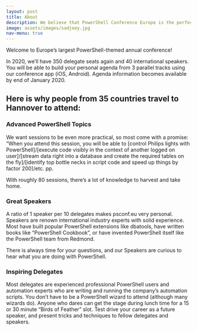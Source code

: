```yaml
---
layout: post
title: About
description: We believe that PowerShell Conference Europe is the perfect place for PowerShell experts, PowerShell team members and people passionate about PowerShell from around the world to meet, share, network, learn and also have a great time!
image: assets/images/sadjoey.jpg
nav-menu: true
---
```


Welcome to Europe’s largest PowerShell-themed annual conference!

In 2020, we’ll have 350 delegate seats again and 40 international speakers. You will be able to build your personal agenda from 3 parallel tracks using our conference app (iOS, Android). Agenda information becomes available by end of January 2020.


<h2 id="content">Here is why people from 35 countries travel to Hannover to attend:</h2>

<div class="row">
	<div class="4u 12u$(medium)">
		<h3>Advanced PowerShell Topics</h3>
		<p>We want sessions to be even more practical, so most come with a promise: “When you attend this session, you will be able to [control Philips lights with PowerShell]/[execute code visibly in the context of another logged on user]/[stream data right into a database and create the required tables on the fly]/[identify top bottle necks in script code and speed up things by factor 200]/etc. pp. </p>
        <p>
        With roughly 80 sessions, there’s a lot of knowledge to harvest and take home.</p>
	</div>
	<div class="4u 12u$(medium)">
		<h3>Great Speakers</h3>
		<p>A ratio of 1 speaker per 10 delegates makes psconf.eu very personal. Speakers are renown international industry experts with solid experience. Most have built popular PowerShell extensions like dbatools, have written books like “PowerShell Cookbook”, or have invented PowerShell itself like the PowerShell team from Redmond.</p>
        <p>There is always time for your questions, and our Speakers are curious to hear what you are doing with PowerShell.</p>
	</div>
	<div class="4u$ 12u$(medium)">
		<h3>Inspiring Delegates</h3>
		<p>Most delegates are experienced professional PowerShell users and automation experts who are writing and running the company’s automation scripts. You don’t have to be a PowerShell wizard to attend (although many wizards do). Anyone who dares can get the stage during lunch time for a 15 or 30 minute “Birds of Feather” slot. Test drive your career as a future speaker, and present tricks and techniques to fellow delegates and speakers.</p>
	</div>
</div>
